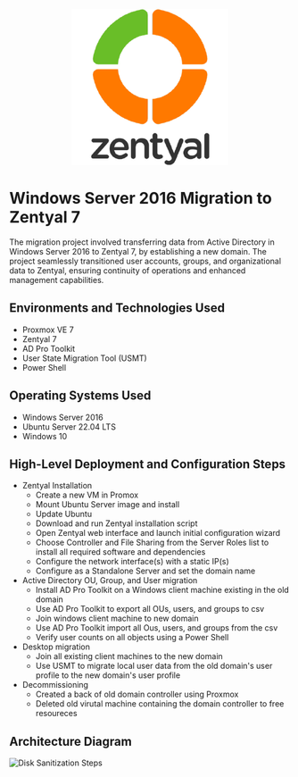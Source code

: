 <p align="center">
<img src="assets/zentyal-logo.png" alt="Zentyal Logo" />
</p>

# Windows Server 2016 Migration to Zentyal 7
The migration project involved transferring data from Active Directory in Windows Server 2016 to Zentyal 7, by establishing a new domain. The project seamlessly transitioned user accounts, groups, and organizational data to Zentyal, ensuring continuity of operations and enhanced management capabilities.

## Environments and Technologies Used

- Proxmox VE 7
- Zentyal 7
- AD Pro Toolkit
- User State Migration Tool (USMT)
- Power Shell

## Operating Systems Used

- Windows Server 2016
- Ubuntu Server 22.04 LTS
- Windows 10

## High-Level Deployment and Configuration Steps

- Zentyal Installation
    - Create a new VM in Promox
    - Mount Ubuntu Server image and install
    - Update Ubuntu
    - Download and run Zentyal installation script
    - Open Zentyal web interface and launch initial configuration wizard
    - Choose Controller and File Sharing from the Server Roles list to install all required software and dependencies
    - Configure the network interface(s) with a static IP(s)
    - Configure as a Standalone Server and set the domain name
- Active Directory OU, Group, and User migration
    - Install AD Pro Toolkit on a Windows client machine existing in the old domain
    - Use AD Pro Toolkit to export all OUs, users, and groups to csv
    - Join windows client machine to new domain
    - Use AD Pro Toolkit import all Ous, users, and groups from the csv
    - Verify user counts on all objects using a Power Shell 
- Desktop migration
    - Join all existing client machines to the new domain
    - Use USMT to migrate local user data from the old domain's user profile to the new domain's user profile
- Decommissioning
    - Created a back of old domain controller using Proxmox
    - Deleted old virutal machine containing the domain controller to free resoureces
    

<h2>Architecture Diagram</h2>

<p>
<img src="https://i.imgur.com/DJmEXEB.png" height="80%" width="80%" alt="Disk Sanitization Steps"/>
</p>